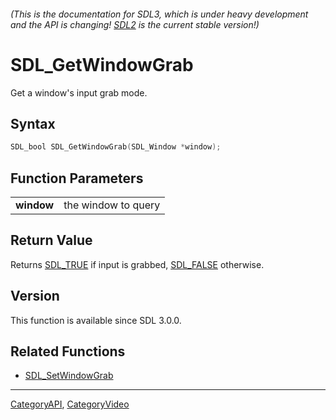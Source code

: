 ###### (This is the documentation for SDL3, which is under heavy development and the API is changing! [SDL2](https://wiki.libsdl.org/SDL2/) is the current stable version!)
# SDL_GetWindowGrab

Get a window's input grab mode.

## Syntax

```c
SDL_bool SDL_GetWindowGrab(SDL_Window *window);

```

## Function Parameters

|                |                     |
| -------------- | ------------------- |
| **window**     | the window to query |

## Return Value

Returns [SDL_TRUE](SDL_TRUE.md) if input is grabbed, [SDL_FALSE](SDL_FALSE.md)
otherwise.

## Version

This function is available since SDL 3.0.0.

## Related Functions

* [SDL_SetWindowGrab](SDL_SetWindowGrab.md)

----
[CategoryAPI](CategoryAPI.md), [CategoryVideo](CategoryVideo.md)
